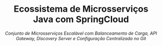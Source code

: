 <div>
    <h1 align="center">Ecossistema de Microsserviços Java com SpringCloud</h1>
    <h6 align="center">Conjunto de Microsserviços Escalável com Balanceamento de Carga, API Gateway, Discovery Server e Configuração Centralizada no Git</h6>
</div>
<br><br>

